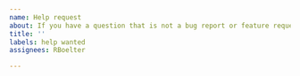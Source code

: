 ```yaml
---
name: Help request
about: If you have a question that is not a bug report or feature request.
title: ''
labels: help wanted
assignees: RBoelter

---
```



